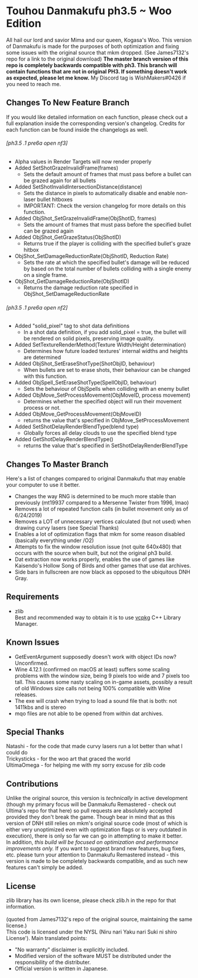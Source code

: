 # Touhou Danmakufu ph3.5 ~ Woo Edition
All hail our lord and savior Mima and our queen, Kogasa's Woo. This version of Danmakufu is made for the purposes of both optimization and fixing some issues with the original source that mkm dropped. (See James7132's repo for a link to the original download) <b>The master branch version of this repo is completely backwards compatible with ph3. This branch will contain functions that are not in original PH3.  If something doesn't work as expected, please let me know.</b> My Discord tag is WishMakers#0426 if you need to reach me.

## Changes To New Feature Branch
If you would like detailed information on each function, please check out a full explanation inside the corresponding version's changelog.
Credits for each function can be found inside the changelogs as well.

###### [ph3.5 .1 pre6a open nf3]
 * Alpha values in Render Targets will now render properly
 * Added SetShotGrazeInvalidFrame(frames)
	- Sets the default amount of frames that must pass before a bullet can be grazed again for all bullets
 * Added SetShotInvalidIntersectionDistance(distance)
	- Sets the distance in pixels to automatically disable and enable non-laser bullet hitboxes
	- IMPORTANT: Check the version changelog for more details on this function.
 * Added ObjShot_SetGrazeInvalidFrame(ObjShotID, frames)
	- Sets the amount of frames that must pass before the specified bullet can be grazed again
 * Added ObjShot_GetGrazeStatus(ObjShotID)
	- Returns true if the player is colliding with the specified bullet's graze hitbox
 * ObjShot_SetDamageReductionRate(ObjShotID, Reduction Rate)
	- Sets the rate at which the specified bullet's damage will be reduced by based on the total number of bullets colliding with a single enemy on a single frame.
 * ObjShot_GetDamageReductionRate(ObjShotID)
	- Returns the damage reduction rate specified in ObjShot_SetDamageReductionRate

###### [ph3.5 .1 pre6a open nf2]
 * Added "solid_pixel" tag to shot data definitions
	- In a shot data definition, if you add solid_pixel = true, the bullet will be rendered on solid pixels, preserving image quality.
 * Added SetTextureRenderMethod(Texture Width/Height determination)
	- Determines how future loaded textures' internal widths and heights are determined
 * Added ObjShot_SetEraseShotType(ShotObjID, behaviour)
	- When bullets are set to erase shots, their behaviour can be changed with this function.
 * Added ObjSpell_SetEraseShotType(SpellObjID, behaviour)
    - Sets the behaviour of ObjSpells when colliding with an enemy bullet
 * Added ObjMove_SetProcessMovement(ObjMoveID, process movement)
	- Determines whether the specified object will run their movement process or not.
 * Added ObjMove_GetProcessMovement(ObjMoveID)
	- returns the value that's specified in ObjMove_SetProcessMovement
 * Added SetShotDelayRenderBlendType(blend type)
    - Globally forces all delay clouds to use the specified blend type
 * Added GetShotDelayRenderBlendType()
    - returns the value that's specified in SetShotDelayRenderBlendType

 
 ## Changes To Master Branch
Here's a list of changes compared to original Danmakufu that may enable your computer to use it better.
 * Changes the way RNG is determined to be much more stable than previously (mt19937 compared to a Mersenne Twister from 1996, lmao)
 * Removes a lot of repeated function calls (in bullet movement only as of 6/24/2019)
 * Removes a LOT of unnecessary vertices calculated (but not used) when drawing curvy lasers (see Special Thanks)
 * Enables a lot of optimization flags that mkm for some reason disabled (basically everything under /O2)
 * Attempts to fix the window resolution issue (not quite 640x480) that occurs with the source when built, but not the original ph3 build.
 * Dat extraction now works properly, enables the use of games like Kaisendo's Hollow Song of Birds and other games that use dat archives.
 * Side bars in fullscreen are now black as opposed to the ubiquitous DNH Gray.

## Requirements
 * zlib
</br>Best and recommended way to obtain it is to use [vcpkg](https://github.com/Microsoft/vcpkg) C++ Library Manager.

## Known Issues
 * GetEventArgument supposedly doesn't work with object IDs now?  Unconfirmed.
 * Wine 4.12.1 (confirmed on macOS at least) suffers some scaling problems with the window size, being 9 pixels too wide and 7 pixels too tall.  This causes some nasty scaling on in-game assets, possibly a result of old Windows size calls not being 100% compatible with Wine releases.
 * The exe will crash when trying to load a sound file that is both: not 1411kbs and is stereo
 * mqo files are not able to be opened from within dat archives.
 
## Special Thanks
Natashi - for the code that made curvy lasers run a lot better than what I could do
</br>Trickysticks - for the woo art that graced the world
</br>UltimaOmega - for helping me with my sorry excuse for zlib code

## Contributions
Unlike the original source, this version is *technically* in active development (though my primary focus will be Danmakufu Remastered - check out Ultima's repo for that here) so pull requests are absolutely accepted provided they don't break the game. Though bear in mind that as this version of DNH still relies on mkm's original source code (most of which is either very unoptimized even with optimization flags or is very outdated in execution), there is only so far we can go in attempting to make it better.
</br>In addition, *this build will be focused on optimization and performance improvements only.* If you want to suggest brand new features, bug fixes, etc. please turn your attention to Danmakufu Remastered instead - this version is made to be completely backwards compatible, and as such new features can't simply be added.

## License
zlib library has its own license, please check zlib.h in the repo for that information.</br></br>
(quoted from James7132's repo of the original source, maintaining the same license.) </br>This code is licensed under the NYSL (Niru nari Yaku nari Suki ni shiro License'). Main translated points:

 * "No warranty" disclaimer is explicitly included.
 * Modified version of the software MUST be distributed under the responsibility of the distributer.
 * Official version is written in Japanese.

